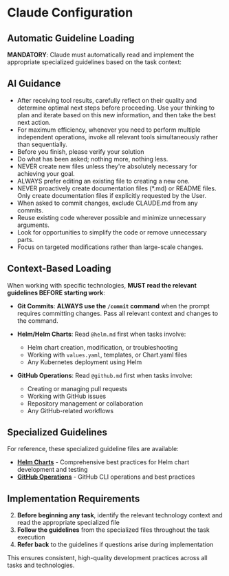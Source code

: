 # Claude Configuration

## Automatic Guideline Loading

**MANDATORY**: Claude must automatically read and implement the appropriate specialized guidelines based on the task context:

## AI Guidance

- After receiving tool results, carefully reflect on their quality and determine optimal next steps before proceeding. Use your thinking to plan and iterate based on this new information, and then take the best next action.
- For maximum efficiency, whenever you need to perform multiple independent operations, invoke all relevant tools simultaneously rather than sequentially.
- Before you finish, please verify your solution
- Do what has been asked; nothing more, nothing less.
- NEVER create new files unless they're absolutely necessary for achieving your goal.
- ALWAYS prefer editing an existing file to creating a new one.
- NEVER proactively create documentation files (\*.md) or README files. Only create documentation files if explicitly requested by the User.
- When asked to commit changes, exclude CLAUDE.md from any commits.
- Reuse existing code wherever possible and minimize unnecessary arguments.
- Look for opportunities to simplify the code or remove unnecessary parts.
- Focus on targeted modifications rather than large-scale changes.

## Context-Based Loading

When working with specific technologies, **MUST read the relevant guidelines BEFORE starting work**:

- **Git Commits**: **ALWAYS use the `/commit` command** when the prompt requires committing changes. Pass all relevant context and changes to the command.

- **Helm/Helm Charts**: Read `@helm.md` first when tasks involve:
  - Helm chart creation, modification, or troubleshooting
  - Working with `values.yaml`, templates, or Chart.yaml files
  - Any Kubernetes deployment using Helm

- **GitHub Operations**: Read `@github.md` first when tasks involve:
  - Creating or managing pull requests
  - Working with GitHub issues
  - Repository management or collaboration
  - Any GitHub-related workflows

## Specialized Guidelines

For reference, these specialized guideline files are available:

- **[Helm Charts](@helm.md)** - Comprehensive best practices for Helm chart development and testing
- **[GitHub Operations](@github.md)** - GitHub CLI operations and best practices

## Implementation Requirements

2. **Before beginning any task**, identify the relevant technology context and read the appropriate specialized file
3. **Follow the guidelines** from the specialized files throughout the task execution
4. **Refer back** to the guidelines if questions arise during implementation

This ensures consistent, high-quality development practices across all tasks and technologies.
